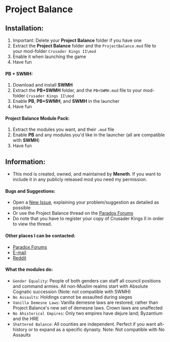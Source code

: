 # Project Balance

## Installation:

1. Important: Delete your **Project Balance** folder if you have one
2. Extract the **Project Balance** folder and the `ProjectBalance.mod` file to your mod-folder `Crusader Kings II\mod`
3. Enable it when launching the game
4. Have fun

#### PB + SWMH:

1. Download and install **SWMH**
2. Extract the **PB+SWMH** folder, and the `PB+SWMH.mod` file to your mod-folder `Crusader Kings II\mod`
3. Enable **PB**, **PB+SWMH**, and **SWMH** in the launcher
4. Have fun

#### Project Balance Module Pack:

1. Extract the modules you want, and their `.mod` file
2. Enable **PB** and any modules you'd like in the launcher (all are compatible with **SWMH**)
3. Have fun


## Information:

- This mod is created, owned, and maintained by **Meneth**. If you want to include it in any publicly released mod you need my permission.

#### Bugs and Suggestions:

- Open a [New Issue](https://github.com/Meneth/PB-git/issues), explaining your problem/suggestion as detailed as possible
- Or use the Project Balance thread on the [Paradox Forums](http://forum.paradoxplaza.com/forum/showthread.php?594436)
- Do note that you have to register your copy of Crusader Kings II in order to view the thread.

#### Other places I can be contacted:
- [Paradox Forums](http://forum.paradoxplaza.com/forum/private.php?do=newpm&u=265499)
- [E-mail](pb@meneth.com)
- [Reddit](http://www.reddit.com/message/compose/?to=Meneth)

#### What the modules do:
- `Gender Equality`: People of both genders can staff all council positions and command armies. All non-Muslim realms start with Absolute Cognatic succession (Note: not compatible with SWMH)
- `No Assaults`: Holdings cannot be assaulted during sieges
- `Vanilla Demesne Laws`: Vanilla demesne laws are restored, rather than Project Balance's new set of demesne laws. Crown laws are unaffected
- `No Ahistorical Empires`: Only two empires have dejure land; Byzantium and the HRE
- `Shattered Balance`: All counties are independent. Perfect if you want alt-history or to expand as a specific dynasty. Note: Not compatible with No Assaults

